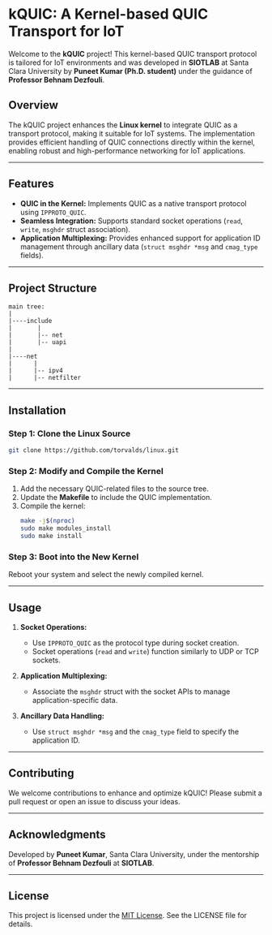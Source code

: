 # **kQUIC: A Kernel-based QUIC Transport for IoT**

Welcome to the **kQUIC** project! This kernel-based QUIC transport protocol is tailored for IoT environments and was developed in **SIOTLAB** at Santa Clara University by **Puneet Kumar (Ph.D. student)** under the guidance of **Professor Behnam Dezfouli**.

## **Overview**
The kQUIC project enhances the **Linux kernel** to integrate QUIC as a transport protocol, making it suitable for IoT systems. The implementation provides efficient handling of QUIC connections directly within the kernel, enabling robust and high-performance networking for IoT applications.

---

## **Features**
- **QUIC in the Kernel:** Implements QUIC as a native transport protocol using `IPPROTO_QUIC`.
- **Seamless Integration:** Supports standard socket operations (`read`, `write`, `msghdr` struct association).
- **Application Multiplexing:** Provides enhanced support for application ID management through ancillary data (`struct msghdr *msg` and `cmag_type` fields).

---

## **Project Structure**
```
main tree:
|
|----include
|       |
|       |-- net
|       |-- uapi
|
|----net
|      |
|      |-- ipv4
|      |-- netfilter
```

---

## **Installation**

### **Step 1: Clone the Linux Source**
```bash
git clone https://github.com/torvalds/linux.git
```

### **Step 2: Modify and Compile the Kernel**
1. Add the necessary QUIC-related files to the source tree.
2. Update the **Makefile** to include the QUIC implementation.
3. Compile the kernel:
   ```bash
   make -j$(nproc)
   sudo make modules_install
   sudo make install
   ```

### **Step 3: Boot into the New Kernel**
Reboot your system and select the newly compiled kernel.

---

## **Usage**
1. **Socket Operations:**
   - Use `IPPROTO_QUIC` as the protocol type during socket creation.
   - Socket operations (`read` and `write`) function similarly to UDP or TCP sockets.

2. **Application Multiplexing:**
   - Associate the `msghdr` struct with the socket APIs to manage application-specific data.

3. **Ancillary Data Handling:**
   - Use `struct msghdr *msg` and the `cmag_type` field to specify the application ID.

---

## **Contributing**
We welcome contributions to enhance and optimize kQUIC! Please submit a pull request or open an issue to discuss your ideas.

---

## **Acknowledgments**
Developed by **Puneet Kumar**, Santa Clara University, under the mentorship of **Professor Behnam Dezfouli** at **SIOTLAB**.

---

## **License**
This project is licensed under the [MIT License](LICENSE). See the LICENSE file for details.
